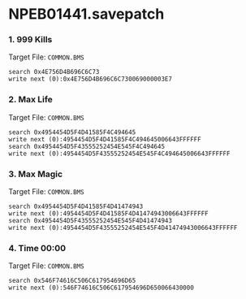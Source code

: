 # NPEB01441.savepatch

### 1. 999 Kills

Target File: `COMMON.BMS`

```
search 0x4E756D4B696C6C73
write next (0):0x4E756D4B696C6C730069000003E7
```

### 2. Max Life

Target File: `COMMON.BMS`

```
search 0x4954454D5F4D41585F4C494645
write next (0):4954454D5F4D41585F4C494645006643FFFFFF
search 0x4954454D5F43555252454E545F4C494645
write next (0):4954454D5F43555252454E545F4C494645006643FFFFFF
```

### 3. Max Magic

Target File: `COMMON.BMS`

```
search 0x4954454D5F4D41585F4D41474943
write next (0):4954454D5F4D41585F4D41474943006643FFFFFF
search 0x4954454D5F43555252454E545F4D41474943
write next (0):4954454D5F43555252454E545F4D41474943006643FFFFFF
```

### 4. Time 00:00

Target File: `COMMON.BMS`

```
search 0x546F74616C506C617954696D65
write next (0):546F74616C506C617954696D650066430000
```

